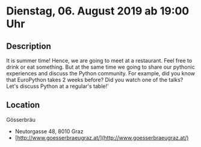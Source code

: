 # Dienstag, 06. August 2019 ab 19:00 Uhr

## Description

It is summer time! Hence, we are going to meet at a restaurant. Feel free to drink or eat something. But at the same time we going to share our pythonic experiences and discuss the Python community. For example, did you know that EuroPython takes 2 weeks before? Did you watch one of the talks? Let's discuss Python at a regular's table!'

## Location

Gösserbräu

- Neutorgasse 48, 8010 Graz
- [http://www.goesserbraeugraz.at/](http://www.goesserbraeugraz.at/)
